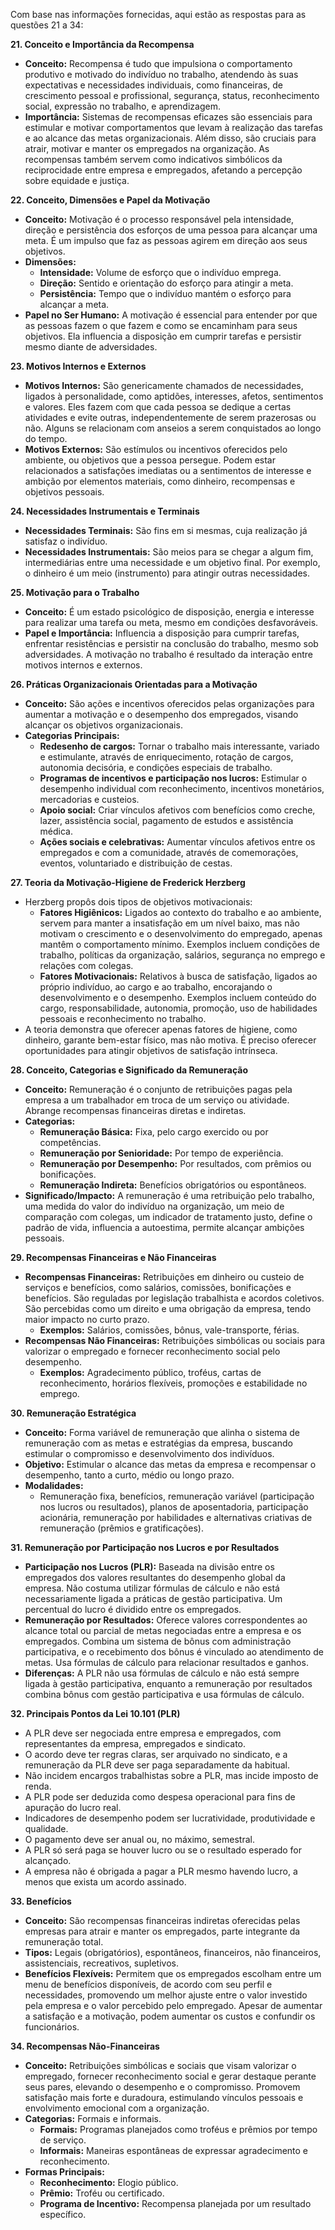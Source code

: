 Com base nas informações fornecidas, aqui estão as respostas para as questões 21 a 34:

**21. Conceito e Importância da Recompensa**

- **Conceito:** Recompensa é tudo que impulsiona o comportamento produtivo e motivado do indivíduo no trabalho, atendendo às suas expectativas e necessidades individuais, como financeiras, de crescimento pessoal e profissional, segurança, status, reconhecimento social, expressão no trabalho, e aprendizagem.
- **Importância:** Sistemas de recompensas eficazes são essenciais para estimular e motivar comportamentos que levam à realização das tarefas e ao alcance das metas organizacionais. Além disso, são cruciais para atrair, motivar e manter os empregados na organização. As recompensas também servem como indicativos simbólicos da reciprocidade entre empresa e empregados, afetando a percepção sobre equidade e justiça.

**22. Conceito, Dimensões e Papel da Motivação**

- **Conceito:** Motivação é o processo responsável pela intensidade, direção e persistência dos esforços de uma pessoa para alcançar uma meta. É um impulso que faz as pessoas agirem em direção aos seus objetivos.
- **Dimensões:**
    - **Intensidade:** Volume de esforço que o indivíduo emprega.
    - **Direção:** Sentido e orientação do esforço para atingir a meta.
    - **Persistência:** Tempo que o indivíduo mantém o esforço para alcançar a meta.
- **Papel no Ser Humano:** A motivação é essencial para entender por que as pessoas fazem o que fazem e como se encaminham para seus objetivos. Ela influencia a disposição em cumprir tarefas e persistir mesmo diante de adversidades.

**23. Motivos Internos e Externos**

- **Motivos Internos:** São genericamente chamados de necessidades, ligados à personalidade, como aptidões, interesses, afetos, sentimentos e valores. Eles fazem com que cada pessoa se dedique a certas atividades e evite outras, independentemente de serem prazerosas ou não. Alguns se relacionam com anseios a serem conquistados ao longo do tempo.
- **Motivos Externos:** São estímulos ou incentivos oferecidos pelo ambiente, ou objetivos que a pessoa persegue. Podem estar relacionados a satisfações imediatas ou a sentimentos de interesse e ambição por elementos materiais, como dinheiro, recompensas e objetivos pessoais.

**24. Necessidades Instrumentais e Terminais**

- **Necessidades Terminais:** São fins em si mesmas, cuja realização já satisfaz o indivíduo.
- **Necessidades Instrumentais:** São meios para se chegar a algum fim, intermediárias entre uma necessidade e um objetivo final. Por exemplo, o dinheiro é um meio (instrumento) para atingir outras necessidades.

**25. Motivação para o Trabalho**

- **Conceito:** É um estado psicológico de disposição, energia e interesse para realizar uma tarefa ou meta, mesmo em condições desfavoráveis.
- **Papel e Importância:** Influencia a disposição para cumprir tarefas, enfrentar resistências e persistir na conclusão do trabalho, mesmo sob adversidades. A motivação no trabalho é resultado da interação entre motivos internos e externos.

**26. Práticas Organizacionais Orientadas para a Motivação**

- **Conceito:** São ações e incentivos oferecidos pelas organizações para aumentar a motivação e o desempenho dos empregados, visando alcançar os objetivos organizacionais.
- **Categorias Principais:**
    - **Redesenho de cargos:** Tornar o trabalho mais interessante, variado e estimulante, através de enriquecimento, rotação de cargos, autonomia decisória, e condições especiais de trabalho.
    - **Programas de incentivos e participação nos lucros:** Estimular o desempenho individual com reconhecimento, incentivos monetários, mercadorias e custeios.
    - **Apoio social:** Criar vínculos afetivos com benefícios como creche, lazer, assistência social, pagamento de estudos e assistência médica.
    - **Ações sociais e celebrativas:** Aumentar vínculos afetivos entre os empregados e com a comunidade, através de comemorações, eventos, voluntariado e distribuição de cestas.

**27. Teoria da Motivação-Higiene de Frederick Herzberg**

- Herzberg propôs dois tipos de objetivos motivacionais:
    - **Fatores Higiênicos:** Ligados ao contexto do trabalho e ao ambiente, servem para manter a insatisfação em um nível baixo, mas não motivam o crescimento e o desenvolvimento do empregado, apenas mantêm o comportamento mínimo. Exemplos incluem condições de trabalho, políticas da organização, salários, segurança no emprego e relações com colegas.
    - **Fatores Motivacionais:** Relativos à busca de satisfação, ligados ao próprio indivíduo, ao cargo e ao trabalho, encorajando o desenvolvimento e o desempenho. Exemplos incluem conteúdo do cargo, responsabilidade, autonomia, promoção, uso de habilidades pessoais e reconhecimento no trabalho.
- A teoria demonstra que oferecer apenas fatores de higiene, como dinheiro, garante bem-estar físico, mas não motiva. É preciso oferecer oportunidades para atingir objetivos de satisfação intrínseca.

**28. Conceito, Categorias e Significado da Remuneração**

- **Conceito:** Remuneração é o conjunto de retribuições pagas pela empresa a um trabalhador em troca de um serviço ou atividade. Abrange recompensas financeiras diretas e indiretas.
- **Categorias:**
    - **Remuneração Básica:** Fixa, pelo cargo exercido ou por competências.
    - **Remuneração por Senioridade:** Por tempo de experiência.
    - **Remuneração por Desempenho:** Por resultados, com prêmios ou bonificações.
    - **Remuneração Indireta:** Benefícios obrigatórios ou espontâneos.
- **Significado/Impacto:** A remuneração é uma retribuição pelo trabalho, uma medida do valor do indivíduo na organização, um meio de comparação com colegas, um indicador de tratamento justo, define o padrão de vida, influencia a autoestima, permite alcançar ambições pessoais.

**29. Recompensas Financeiras e Não Financeiras**

- **Recompensas Financeiras:** Retribuições em dinheiro ou custeio de serviços e benefícios, como salários, comissões, bonificações e benefícios. São reguladas por legislação trabalhista e acordos coletivos. São percebidas como um direito e uma obrigação da empresa, tendo maior impacto no curto prazo.
    - **Exemplos:** Salários, comissões, bônus, vale-transporte, férias.
- **Recompensas Não Financeiras:** Retribuições simbólicas ou sociais para valorizar o empregado e fornecer reconhecimento social pelo desempenho.
    - **Exemplos:** Agradecimento público, troféus, cartas de reconhecimento, horários flexíveis, promoções e estabilidade no emprego.

**30. Remuneração Estratégica**

- **Conceito:** Forma variável de remuneração que alinha o sistema de remuneração com as metas e estratégias da empresa, buscando estimular o compromisso e desenvolvimento dos indivíduos.
- **Objetivo:** Estimular o alcance das metas da empresa e recompensar o desempenho, tanto a curto, médio ou longo prazo.
- **Modalidades:**
    - Remuneração fixa, benefícios, remuneração variável (participação nos lucros ou resultados), planos de aposentadoria, participação acionária, remuneração por habilidades e alternativas criativas de remuneração (prêmios e gratificações).

**31. Remuneração por Participação nos Lucros e por Resultados**

- **Participação nos Lucros (PLR):** Baseada na divisão entre os empregados dos valores resultantes do desempenho global da empresa. Não costuma utilizar fórmulas de cálculo e não está necessariamente ligada a práticas de gestão participativa. Um percentual do lucro é dividido entre os empregados.
- **Remuneração por Resultados:** Oferece valores correspondentes ao alcance total ou parcial de metas negociadas entre a empresa e os empregados. Combina um sistema de bônus com administração participativa, e o recebimento dos bônus é vinculado ao atendimento de metas. Usa fórmulas de cálculo para relacionar resultados e ganhos.
- **Diferenças:** A PLR não usa fórmulas de cálculo e não está sempre ligada à gestão participativa, enquanto a remuneração por resultados combina bônus com gestão participativa e usa fórmulas de cálculo.

**32. Principais Pontos da Lei 10.101 (PLR)**

- A PLR deve ser negociada entre empresa e empregados, com representantes da empresa, empregados e sindicato.
- O acordo deve ter regras claras, ser arquivado no sindicato, e a remuneração da PLR deve ser paga separadamente da habitual.
- Não incidem encargos trabalhistas sobre a PLR, mas incide imposto de renda.
- A PLR pode ser deduzida como despesa operacional para fins de apuração do lucro real.
- Indicadores de desempenho podem ser lucratividade, produtividade e qualidade.
- O pagamento deve ser anual ou, no máximo, semestral.
- A PLR só será paga se houver lucro ou se o resultado esperado for alcançado.
- A empresa não é obrigada a pagar a PLR mesmo havendo lucro, a menos que exista um acordo assinado.

**33. Benefícios**

- **Conceito:** São recompensas financeiras indiretas oferecidas pelas empresas para atrair e manter os empregados, parte integrante da remuneração total.
- **Tipos:** Legais (obrigatórios), espontâneos, financeiros, não financeiros, assistenciais, recreativos, supletivos.
- **Benefícios Flexíveis:** Permitem que os empregados escolham entre um menu de benefícios disponíveis, de acordo com seu perfil e necessidades, promovendo um melhor ajuste entre o valor investido pela empresa e o valor percebido pelo empregado. Apesar de aumentar a satisfação e a motivação, podem aumentar os custos e confundir os funcionários.

**34. Recompensas Não-Financeiras**

- **Conceito:** Retribuições simbólicas e sociais que visam valorizar o empregado, fornecer reconhecimento social e gerar destaque perante seus pares, elevando o desempenho e o compromisso. Promovem satisfação mais forte e duradoura, estimulando vínculos pessoais e envolvimento emocional com a organização.
- **Categorias:** Formais e informais.
    - **Formais:** Programas planejados como troféus e prêmios por tempo de serviço.
    - **Informais:** Maneiras espontâneas de expressar agradecimento e reconhecimento.
- **Formas Principais:**
    - **Reconhecimento:** Elogio público.
    - **Prêmio:** Troféu ou certificado.
    - **Programa de Incentivo:** Recompensa planejada por um resultado específico.